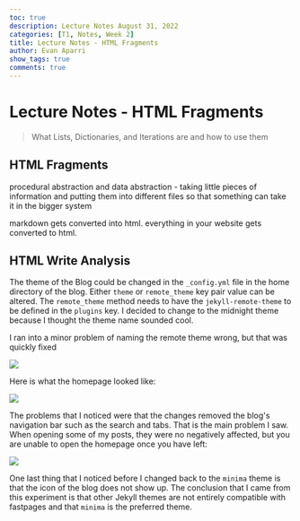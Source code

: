 ```yaml
---
toc: true
description: Lecture Notes August 31, 2022
categories: [T1, Notes, Week 2]
title: Lecture Notes - HTML Fragments
author: Evan Aparri
show_tags: true
comments: true
---
```


# Lecture Notes - HTML Fragments
> What Lists, Dictionaries, and Iterations are and how to use them

## HTML Fragments

procedural abstraction and data abstraction - taking little pieces of information and putting them into different files so that something can take it in the bigger system

markdown gets converted into html.
everything in your website gets converted to html.

## HTML Write Analysis

The theme of the Blog could be changed in the `_config.yml` file in the home directory of the blog. Either `theme` or `remote_theme` key pair value can be altered. The `remote_theme` method needs to have the `jekyll-remote-theme` to be defined in the `plugins` key. I decided to change to the midnight theme because I thought the theme name sounded cool. 

I ran into a minor problem of naming the remote theme wrong, but that was quickly fixed

![]({{site.baseurl}}images/theme-mistake.png)

Here is what the homepage looked like:

![]({{site.baseurl}}images/midnight-theme.png)

The problems that I noticed were that the changes removed the blog's navigation bar such as the search and tabs. That is the main problem I saw. When opening some of my posts, they were no negatively affected, but you are unable to open the homepage once you have left:

![]({{site.baseurl}}images/no-homepage-access.png)

One last thing that I noticed before I changed back to the `minima` theme is that the icon of the blog does not show up. The conclusion that I came from this experiment is that other Jekyll themes are not entirely compatible with fastpages and that `minima` is the preferred theme.